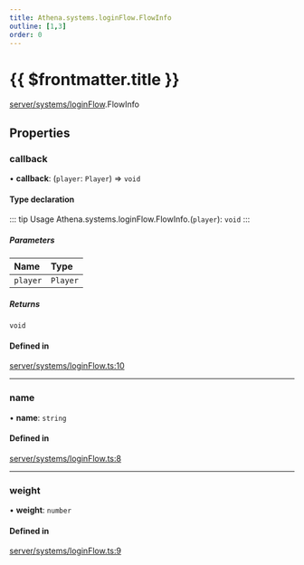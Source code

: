 ```yaml
---
title: Athena.systems.loginFlow.FlowInfo
outline: [1,3]
order: 0
---
```


# {{ $frontmatter.title }}


[server/systems/loginFlow](../modules/server_systems_loginFlow.md).FlowInfo

## Properties

### callback

• **callback**: (`player`: `Player`) => `void`

#### Type declaration

::: tip Usage
Athena.systems.loginFlow.FlowInfo.(`player`): `void`
:::

##### Parameters

| Name | Type |
| :------ | :------ |
| `player` | `Player` |

##### Returns

`void`

#### Defined in

[server/systems/loginFlow.ts:10](https://github.com/Stuyk/altv-athena/blob/9c5aa90/src/core/server/systems/loginFlow.ts#L10)

___

### name

• **name**: `string`

#### Defined in

[server/systems/loginFlow.ts:8](https://github.com/Stuyk/altv-athena/blob/9c5aa90/src/core/server/systems/loginFlow.ts#L8)

___

### weight

• **weight**: `number`

#### Defined in

[server/systems/loginFlow.ts:9](https://github.com/Stuyk/altv-athena/blob/9c5aa90/src/core/server/systems/loginFlow.ts#L9)
